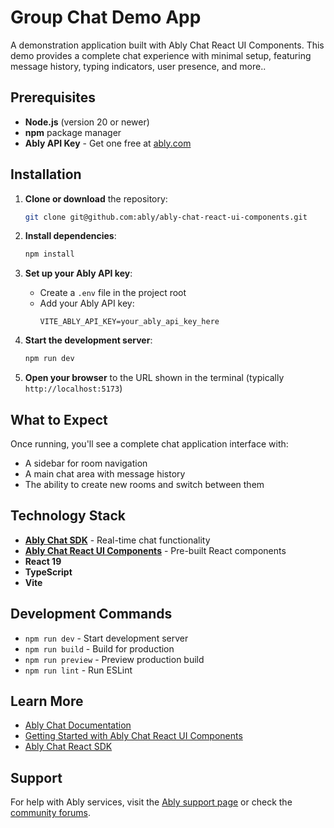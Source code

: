 # Group Chat Demo App

A demonstration application built with Ably Chat React UI Components. This demo provides a complete chat experience with minimal setup, featuring message history, typing indicators, user presence, and more..

## Prerequisites

- **Node.js** (version 20 or newer)
- **npm** package manager
- **Ably API Key** - Get one free at [ably.com](https://ably.com)

## Installation

1. **Clone or download** the repository:
   ```bash
   git clone git@github.com:ably/ably-chat-react-ui-components.git
   ```
   
2. **Install dependencies**:
   ```bash
   npm install
   ```

3. **Set up your Ably API key**:
    - Create a `.env` file in the project root
    - Add your Ably API key:
      ```
      VITE_ABLY_API_KEY=your_ably_api_key_here
      ```

4. **Start the development server**:
   ```bash
   npm run dev
   ```

5. **Open your browser** to the URL shown in the terminal (typically `http://localhost:5173`)

## What to Expect

Once running, you'll see a complete chat application interface with:
- A sidebar for room navigation
- A main chat area with message history
- The ability to create new rooms and switch between them

## Technology Stack

- **[Ably Chat SDK](https://ably.com/docs/chat)** - Real-time chat functionality
- **[Ably Chat React UI Components](https://ably.com/docs/chat/getting-started/ui-components-getting-started)** - Pre-built React components
- **React 19**
- **TypeScript**
- **Vite**

## Development Commands

- `npm run dev` - Start development server
- `npm run build` - Build for production
- `npm run preview` - Preview production build
- `npm run lint` - Run ESLint

## Learn More

- [Ably Chat Documentation](https://ably.com/docs/chat)
- [Getting Started with Ably Chat React UI Components](https://ably.com/docs/chat/getting-started/react-ui-components)
- [Ably Chat React SDK](https://ably.com/docs/chat/getting-started/react)

## Support

For help with Ably services, visit the [Ably support page](https://ably.com/support) or check the [community forums](https://github.com/ably/ably-chat-react-ui-components/discussions).